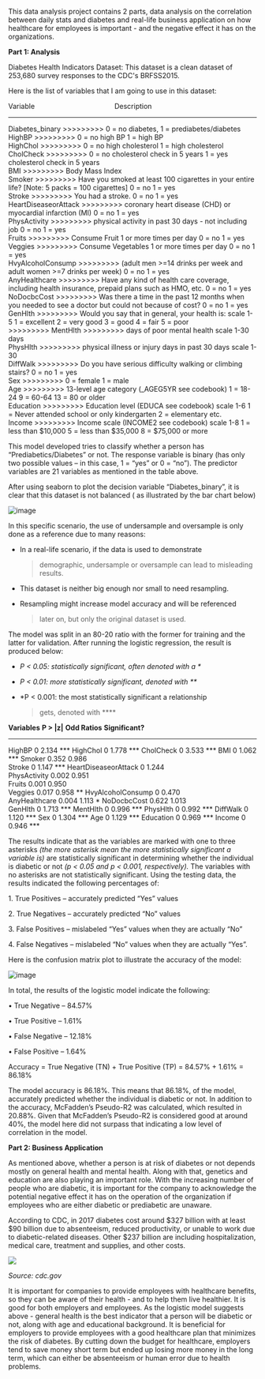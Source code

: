 This data analysis project contains 2 parts, data analysis on the correlation between daily stats and diabetes and real-life business application on how healthcare for employees is important - and the negative effect it has on the organizations.


**Part 1: Analysis**

Diabetes Health Indicators Dataset: This dataset is a clean dataset of
253,680 survey responses to the CDC's BRFSS2015.

Here is the list of variables that I am going to use in this dataset:

  Variable   &emsp;&emsp;&emsp;&emsp;&emsp;&emsp;&emsp;&emsp;&emsp;&emsp;&emsp;   Description
  ---------------------- ---------------------------------------------------------------------------------------------------------------------
  Diabetes\_binary >>>>>>>>>       0 = no diabetes, 1 = prediabetes/diabetes<br>
  HighBP >>>>>>>>>                 0 = no high BP 1 = high BP<br>
  HighChol  >>>>>>>>>               0 = no high cholesterol 1 = high cholesterol<br>
  CholCheck >>>>>>>>>              0 = no cholesterol check in 5 years 1 = yes cholesterol check in 5 years<br>
  BMI >>>>>>>>>                    Body Mass Index<br>
  Smoker >>>>>>>>>                 Have you smoked at least 100 cigarettes in your entire life? \[Note: 5 packs = 100 cigarettes\] 0 = no 1 = yes<br> 
  Stroke >>>>>>>>>                 You had a stroke. 0 = no 1 = yes<br>
  HeartDiseaseorAttack >>>>>>>>>   coronary heart disease (CHD) or myocardial infarction (MI) 0 = no 1 = yes<br>
  PhysActivity >>>>>>>>>           physical activity in past 30 days - not including job 0 = no 1 = yes<br>
  Fruits >>>>>>>>>                 Consume Fruit 1 or more times per day 0 = no 1 = yes<br>
  Veggies >>>>>>>>>                Consume Vegetables 1 or more times per day 0 = no 1 = yes<br>
  HvyAlcoholConsump >>>>>>>>>      (adult men >=14 drinks per week and adult women >=7 drinks per week) 0 = no 1 = yes<br>
  AnyHealthcare >>>>>>>>>          Have any kind of health care coverage, including health insurance, prepaid plans such as HMO, etc. 0 = no 1 = yes<br>
  NoDocbcCost >>>>>>>>>            Was there a time in the past 12 months when you needed to see a doctor but could not because of cost? 0 = no 1 = yes<br>
  GenHlth >>>>>>>>>                Would you say that in general, your health is: scale 1-5 1 = excellent 2 = very good 3 = good 4 = fair 5 = poor<br> >>>>>>>>>
  MentHlth >>>>>>>>>               days of poor mental health scale 1-30 days<br>
  PhysHlth >>>>>>>>>               physical illness or injury days in past 30 days scale 1-30<br>
  DiffWalk >>>>>>>>>              Do you have serious difficulty walking or climbing stairs? 0 = no 1 = yes<br>
  Sex >>>>>>>>>                    0 = female 1 = male<br>
  Age >>>>>>>>>                    13-level age category (\_AGEG5YR see codebook) 1 = 18-24 9 = 60-64 13 = 80 or older<br>
  Education >>>>>>>>>              Education level (EDUCA see codebook) scale 1-6 1 = Never attended school or only kindergarten 2 = elementary etc.<br>
  Income >>>>>>>>>                 Income scale (INCOME2 see codebook) scale 1-8 1 = less than \$10,000 5 = less than \$35,000 8 = \$75,000 or more<br>

This model developed tries to classify whether a person has
“Prediabetics/Diabetes” or not. The response variable is binary (has
only two possible values – in this case, 1 = “yes” or 0 = “no”). The
predictor variables are 21 variables as mentioned in the table above.

After using seaborn to plot the decision variable “Diabetes\_binary”, it
is clear that this dataset is not balanced ( as illustrated by the bar
chart below)

![image](https://drive.google.com/uc?export=view&id=1YiNPT7qaYCQNxBHZlnldxu6mZWw5fm97)

In this specific scenario, the use of undersample and oversample is only
done as a reference due to many reasons:

-   In a real-life scenario, if the data is used to demonstrate
    > demographic, undersample or oversample can lead to
    > misleading results.

-   This dataset is neither big enough nor small to need resampling.

-   Resampling might increase model accuracy and will be referenced
    > later on, but only the original dataset is used.

The model was split in an 80-20 ratio with the former for training and
the latter for validation. After running the logistic regression, the
result is produced below:

-   *P &lt; 0.05: statistically significant, often denoted with a \**

-   *P &lt; 0.01: more statistically significant, denoted with \*\**

-   *P &lt; 0.001: the most statistically significant a relationship
    > gets, denoted with \*\*\**

  **Variables**          **P &gt; |z|**   **Odd Ratios**   **Significant?**
  ---------------------- ---------------- ---------------- ------------------
  HighBP                 0                2.134            \*\*\*
  HighChol               0                1.778            \*\*\*
  CholCheck              0                3.533            \*\*\*
  BMI                    0                1.062            \*\*\*
  Smoker                 0.352            0.986            
  Stroke                 0                1.147            \*\*\*
  HeartDiseaseorAttack   0                1.244            
  PhysActivity           0.002            0.951            
  Fruits                 0.001            0.950            
  Veggies                0.017            0.958            \*\*
  HvyAlcoholConsump      0                0.470            
  AnyHealthcare          0.004            1.113            \*
  NoDocbcCost            0.622            1.013            
  GenHlth                0                1.713            \*\*\*
  MentHlth               0                0.996            \*\*\*
  PhysHlth               0                0.992            \*\*\*
  DiffWalk               0                1.120            \*\*\*
  Sex                    0                1.304            \*\*\*
  Age                    0                1.129            \*\*\*
  Education              0                0.969            \*\*\*
  Income                 0                0.946            \*\*\*

The results indicate that as the variables are marked with one to three
asterisks *(the more asterisk mean the more statistically significant a
variable is)* are statistically significant in determining whether the
individual is diabetic or not *(p &lt; 0.05 and p &lt; 0.001,
respectively).* The variables with no asterisks are not statistically
significant. Using the testing data, the results indicated the following
percentages of:

1\. True Positives – accurately predicted “Yes” values

2\. True Negatives – accurately predicted “No” values

3\. False Positives – mislabeled “Yes” values when they are actually “No”

4\. False Negatives – mislabeled “No” values when they are actually
“Yes”.

Here is the confusion matrix plot to illustrate the accuracy of the
model:

![image](https://drive.google.com/uc?export=view&id=1-4HUQaHH0AXimeYjHEOWpRIvkLSwpzDw)

In total, the results of the logistic model indicate the following:

• True Negative – 84.57%

• True Positive – 1.61%

• False Negative – 12.18%

• False Positive – 1.64%

Accuracy = True Negative (TN) + True Positive (TP) = 84.57% + 1.61% =
86.18%

The model accuracy is 86.18%. This means that 86.18%, of the model,
accurately predicted whether the individual is diabetic or not. In
addition to the accuracy, McFadden’s Pseudo-R2 was calculated, which
resulted in 20.88%. Given that McFadden’s Pseudo-R2 is considered good
at around 40%, the model here did not surpass that indicating a low
level of correlation in the model.

**Part 2: Business Application**

As mentioned above, whether a person is at risk of diabetes or not
depends mostly on general health and mental health. Along with that,
genetics and education are also playing an important role. With the
increasing number of people who are diabetic, it is important for the
company to acknowledge the potential negative effect it has on the
operation of the organization if employees who are either diabetic or
prediabetic are unaware.

According to CDC, in 2017 diabetes cost around \$327 billion with at
least \$90 billion due to absenteeism, reduced productivity, or unable
to work due to diabetic-related diseases. Other \$237 billion are
including hospitalization, medical care, treatment and supplies, and
other costs.

![](https://drive.google.com/uc?export=view&id=132oGCCt-836M0u81FbqT5mY5QYQrdh3z)


*Source: cdc.gov*

It is important for companies to provide employees with healthcare
benefits, so they can be aware of their health - and to help them live
healthier. It is good for both employers and employees. As the logistic
model suggests above - general health is the best indicator that a
person will be diabetic or not, along with age and educational
background. It is beneficial for employers to provide employees with a
good healthcare plan that minimizes the risk of diabetes. By cutting
down the budget for healthcare, employers tend to save money short term
but ended up losing more money in the long term, which can either be
absenteeism or human error due to health problems.
